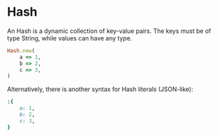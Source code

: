 # Hash

An Hash is a dynamic collection of key-value pairs. The keys must be of type String, while values can have any type.

```ruby
Hash.new(
    a => 1,
    b => 2,
    c => 3,
)
```


Alternatively, there is another syntax for Hash literals (JSON-like):

```ruby
:{
    a: 1,
    b: 2,
    c: 3,
}
```
